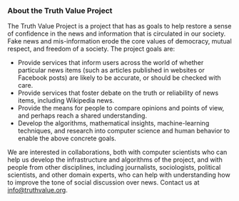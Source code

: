 ### About the Truth Value Project

The Truth Value Project is a project that has as goals to help restore a sense of confidence in the news and information that is circulated in our society.
Fake news and mis-information erode the core values of democracy, mutual respect, and freedom of a society.
The project goals are:

* Provide services that inform users across the world of whether particular news items (such as articles published in websites or Facebook posts) are likely to be accurate, or should be checked with care.
* Provide services that foster debate on the truth or reliability of news items, including Wikipedia news.
* Provide the means for people to compare opinions and points of view, and perhaps reach a shared understanding.
* Develop the algorithms, mathematical insights, machine-learning techniques, and research into computer science and human behavior to enable the above concrete goals.

We are interested in collaborations, both with computer scientists who can help us develop the infrastructure and algorithms of the project, and with people from other disciplines, including journalists, sociologists, political scientists, and other domain experts, who can help with understanding how to improve the tone of social discussion over news.  Contact us at info@truthvalue.org.
